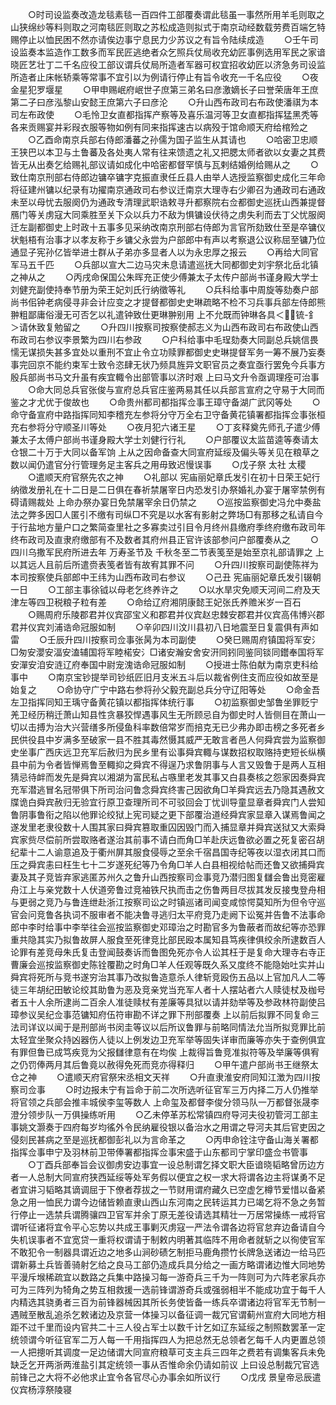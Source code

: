 <!-- { "loadSidebar": true } -->
　　○时司设监奏改造龙毯素毯一百四件工部覆奏谓此毯虽一事然所用羊毛则取之山狭绵纱等料则取之河南毯匠则取之苏松成造则拟式于南京动经数载劳费百端乞特赐停止以恤民困不然亦请俟边事宁息民力少苏议之有旨令陆续成造
　　○壬午司设监奏本监造作工数多而军民匠逃绝者众乞照兵仗局收充幼匠事例选用军民之家谙晓匠艺壮丁二千名应役工部议谓兵仗局所造者军器可权宜招收幼匠以济急务司设监所造者止床帐轿乘等常事不宜引以为例请行停止有旨令收充一千名应役
　　○夜金星犯罗堰星
　　○甲申赐岷府岷世子庶第三弟名曰彦激嫡长子曰誉荣唐年王庶第二子曰彦泓黎山安懿王庶第六子曰彦沦
　　○升山西布政司右布政使潘祺为本司左布政使
　　○毛怜卫女直都指挥产察等及喜乐温河等卫女直都指挥猛黑秃等各来贡赐宴并彩叚衣服等物如例有同来指挥速古以病殁于馆命顺天府给棺殓之
　　○乙酉命南京兵部右侍郎潘蕃之孙儒为国子监生从其请也
　　○哈密卫忠顺王狭巴以本卫与土鲁蕃及各处夷人常有往来馈遗之礼又把腮太师者欲以女妻之其费皆无从出奏乞给赐礼部议请如成化中哈密都督罕慎与瓦剌结婚例给赐从之
　　○致仕南京刑部右侍郎边镛卒镛字克振直隶任丘县人由举人选授监察御史成化三年命将征建州镛以纪录有功擢南京通政司右参议迁南京大理寺右少卿召为通政司右通政未至以母忧去服阕仍为通政专清理武职诰敕寻升都察院右佥都御史巡抚山西兼提督鴈门等关虏寇大同乘胜至关下众以兵力不敌为惧镛设伏待之虏失利而去丁父忧服阕迁左副都御史上时政十五事多见采纳改南京刑部右侍郎为言官所劾致仕至是卒镛仪状魁梧有治事才以孝友称于乡镛父永尝为户部郎中有声以考察退公议称屈至镛乃位通显子宪孙亿皆举进士群从子弟亦多显者人以为永忠厚之报云
　　○再给大同官军马五千匹
　　○兵部以宣大二边马灾未息请遣巡抚大同都御史刘宇祭北岳北镇之神从之
　　○丙戌命保国公朱晖充正使少傅兼太子太传户部尚书谨身殿大学士刘健充副使持奉节册为荣王妃刘氏行纳徵等礼
　　○兵科给事中周旋等劾奏户部尚书佀钟老病侵寻非会计应变之才提督都御史史琳疏略不检不习兵事兵部左侍郎熊翀粗鄙庸俗漫无可否乞以礼遣钟致仕更琳翀别用  上不允既而钟琳各具＜锍-釒＞请休致复勉留之
　　○升四川按察司按察使郝志义为山西布政司右布政使山西布政司右参议李景繁为四川右参政
　　○户科给事中毛珵劾奏大同副总兵姚信畏懦无谋损失甚多宜处以重刑不宜止令立功赎罪都御史史琳提督军务一筹不展乃妄奏事完回京不能约束军士致令恣肆无状乃频具旌异文职官员之奏宜亟行罢免今兵事方殷兵部尚书马文升虽有疾宜輙令出部管事以济时艰  上曰马文升令亟调理痊可治事
　　○命大同总兵官张俊与宣府总兵官庄鉴两易其任以兵部言宣府之守易于大同而鉴之才尤优于俊故也
　　○命贵州都司都指挥佥事王璋守备湖广武冈等处
　　○命守备宣府中路指挥同知李稽充左参将分守万全右卫守备黄花镇署都指挥佥事张桓充右参将分守顺圣川等处
　　○夜月犯六诸王星
　　○丁亥释奠先师孔子遣少傅兼太子太傅户部尚书谨身殿大学士刘健行行礼
　　○户部覆议太监苗逵等奏请太仓银二十万于大同以备军饷  上从之因命备查大同宣府延绥及偏头等关见在粮草之数以闻仍遣官分行管理务足主客兵之用毋致迟慢误事
　　○戊子祭  太社  太稷
　　○遣顺天府官祭先农之神
　　○礼部以  宪庙丽妃章氏发引在初十日荣王妃行纳徵发册礼在十二日是二日俱在春祈禁屠宰日内恐发引办祭婚礼办宴于屠宰禁例有碍请赐裁处  上命办祭办宴日免禁屠宰余日仍禁之
　　○巡按监察御史冯允中奏盐法之弊多因□人匿引不缴有司纵□不究是以水客有影射之弊场□有那移之私请自今于行盐地方量户口之繁简查里社之多寡卖过引目令月终州县缴府季终府缴布政司年终布政司及直隶府缴部有不及数者其府州县正官许该部参问户部覆奏从之
　　○四川乌撒军民府所进去年  万寿圣节及  千秋冬至二节表笺至是始至京礼部请罪之  上以其远人且前后所遣赍表笺者皆有故宥其罪不问
　　○升四川按察司副使陈祥为本司按察使兵部郎中王纬为山西布政司右参议
　　○己丑  宪庙丽妃章氏发引辍朝一日
　　○工部主事徐钺以母老乞终养许之
　　○以水旱灾免顺天河间二府及天津左等四卫税粮子粒有差
　　○命给辽府湘阴康懿王妃张氏养赡米岁一百石
　　○赐周府乐陵郡君并仪宾邵宝义和郡君并仪宾赵忠棘安郡君并仪宾高伟博兴郡君并仪宾刘浦诰命冠服如制
　　○辛卯四川汶川县初八日地震至日复震俱有声如雷
　　○壬辰升四川按察司佥事张昺为本司副使
　　○癸巳赐周府镇国将军安氵□匆安瀴安湢安溘辅国将军睦楉安氵□诸安瀚安舍安汧同鈏同鉴同锬同鑙奉国将军安潬安洎安涟辽府奉国中尉宠溾诰命冠服如制
　　○授进士陈伯献为南京吏科给事中
　　○南京宝钞提举司钞纸匠旧月支米五斗后以裁省例住支而应役如故至是始复之
　　○命协守广宁中路右参将孙父毅充副总兵分守辽阳等处
　　○命金吾左卫指挥同知王瑀守备黄花镇以都指挥体统行事
　　○初监察御史邹鲁坐罪贬宁羌卫经历稍迁萧山知县性贪暴狡悍遇事风生无所顾忌自为御史时人皆侧目在萧山一切以击搏为治大兴营缮多所侵鱼科率数倍常岁而掊克无已少弗办即击榜之多死者乡民供役县中岁满多至破家一县不胜其毒然慑其威严无敢言者邑人何舜宾尝为监察御史坐事广西庆远卫充军后赦归为民乡里有讼事舜宾輙与谋数招权取赂持吏短长纵横县中前为令者皆惮焉鲁至輙抑之舜宾不得逞乃求鲁阴事与人言又毁鲁于是两人互相猜忌待衅而发先是舜宾以湘湖为富民私占嗾里老发其事又白县奏核之怨家因奏舜宾充军潜逃冒名冠带俱下所司治问鲁念舜宾终害己因欲角□羊舜宾远去乃隐其遇赦文牒诡白舜宾赦归无验宜行原卫查理所司不可驳回会丁忧训导童显章者舜宾门人尝知鲁阴事鲁衔之陷以他罪论绞狱上宪司疑之更下部覆治道经舜宾家显章入谋焉鲁闻之遂发里老隶役数十人围其家曰舜宾篡取重囚因毁门而入捕显章并舜宾送狱又大索舜宾家赀尽偿前所尝取赂者遂治其前事不请白而角□羊赴庆远鲁欲必置之死复密召胡纪辈十二人谕意追及于衢州屏其服食侵辱之至余千宿昌国寺纪等夜以湿衣闭其口而压之舜宾恚曰枉生七十二岁遂死纪等乃令角□羊人白县相视给帖而还鲁又欲捕舜宾妻及其子竞皆弃家逃匿苏州久之鲁升山西按察司佥事竞乃潜归图复讎会鲁出竞密雇舟江上与亲党数十人伏道旁鲁过竞袖铁尺执而击之伤鲁两目尽拔其发反接曳登舟相与更弱之竞乃与鲁连绁赴浙江按察司讼之时镇巡诸司闻变咸惊愕莫知所为但令守巡官会问竞鲁各执词不服审者不能决鲁寻逃归太平府竞乃走阙下讼冤并告鲁不法事命郎中李时给事中李举往会巡按监察御史邓璋治之时勘官多为鲁蔽者而故纪等亦恐罪重共隐其实乃拟鲁故屏人服食至死律竞比部民殴本属知县笃疾律俱绞余所逮数百人论罪有差竞母朱氏复击登闻鼓奏诉而鲁图免死亦令人讼其枉于是复命大理寺右寺正曹廉会巡按监察御史陈铨覆勘之时角□羊人任观等既久系又度终不能隐始吐实并山舜宾将死所与竞书遂穷治其事乃改拟鲁造意杀人律斩竞殴伤五品以上官加凡人二等徒三年胡纪田敏论绞其助鲁为恶及竞亲党当充军人者十人摆站者六人赎徒杖及枷号者五十人余所逮尚二百余人准徒赎杖有差廉等具狱以请并劾举等及参政林符副使吕璋参议吴纪佥事范镛知府伍符审勘不详之罪下刑部覆奏  上以前后拟罪不同复命三法司详议以闻于是刑部尚书闵圭等议以后所议鲁罪与前略同情法允当所拟竞罪比前太轻宜坐聚众持凶器伤人徒以上例发边卫充军举等固失详审而廉等亦失于查例俱宜有罪但鲁已成笃疾竞为父报讎律意有在均俟  上裁得旨鲁竞准拟符等及举廉等俱宥之仍罚俸两月其后鲁竟以赦得免死而竞亦得释归
　　○甲午遣户部尚书王继祭太仓之神
　　○遣顺天府官祭宋丞相文天祥
　　○升直隶淮安府同知江澂为四川按察司佥事
　　○时边报未宁有旨命于前二次所选听征官军三万内择二万人仍推举将官领之兵部会推丰城侯李玺等数人  上命玺及都督李俊分领马队一万都督张晟李澄分领步队一万俱操练听用
　　○乙未停革苏松常镇四府导河夫役初管河工部主事姚文灏奏于四府每岁均徭外令民纳雇役银以备治水之用谓之导河夫其后官吏因之侵刻民甚病之至是巡抚都御彭礼以为言命革之
　　○丙申命铨注守备山海关署都指挥佥事申宁及羽林前卫带俸署都指挥佥事宋盛于山东都司宁掌印盛佥书管事
　　○丁酉兵部奉旨会议御虏安边事宜一设总制谓乞择文职大臣谙晓韬略曾历边方者一人总制大同宣府狭西延绥等处军务假以便宜之权一求大将谓各边主将谋勇不足者宜讲习韬略其谪调屈于下僚者荐拔之一节财用谓府藏久已空虚乞樽节爱惜以备紧急之用一恤民力谓今边储皆赖直隶山西山东河南之民转运其力已竭乞将不急之务暂行停止一选禁兵谓腾骧四卫官军并余丁原无差役请选其精壮一万居常操练一戒将官谓听征诸将宜令平心忘势以共成王事剿灭虏寇一严法令谓各边将官怠弃边备请自今失机误事者不宜宽贷一重将权谓请于制敕内明著其临阵不用命者就斩之以徇使官军不敢犯令一制器具谓近边之地多山涧砂碛乞制拒马鹿角攒竹长牌急送诸边一给马匹谓新募土兵皆善骑射乞给之良马工部仍造成兵具分给之一画方略谓诸边惟大同地势平漫斥堠稀疏宜以数路之兵集中路操习每一游奇兵三千为一阵则可为六阵老家兵亦可为三阵列为犄角之势互相救援一选前锋谓游奇兵或强弱相半不能成功宜于每千人内精选其骁勇者三百为前锋器械因其所长务使皆备一练兵卒谓诸边将官军无节制一遇贼至散乱追杀乞敕诸边及京营一体操习以备征调一裁冗官谓蓟州宣府大同地方相距不过千里而设内官共二十三人役占军士以数千计乞如辽东延绥之制照数罢革一定统领谓今听征官军二万人每一千用指挥四人为把总然无总领者乞每千人内更置总领一人把摠听其调度一足边储谓大同宣府粮草可支主兵三四年之费若有调集客兵未免缺乏乞开两浙两淮盐引其定统领一事从否惟命余仍请如前议  上曰设总制裁冗官选前锋己之大将不必他求止宜令各官尽心办事余如所议行
　　○戊戌  景皇帝忌辰遣仪宾杨淳祭陵寝
